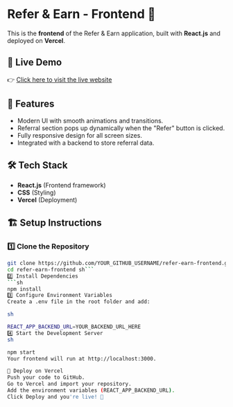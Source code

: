 
# Refer & Earn - Frontend 🎉

This is the **frontend** of the Refer & Earn application, built with **React.js** and deployed on **Vercel**.

## 🚀 Live Demo
👉 [Click here to visit the live website](YOUR_FRONTEND_URL_HERE)

## 📌 Features
- Modern UI with smooth animations and transitions.
- Referral section pops up dynamically when the "Refer" button is clicked.
- Fully responsive design for all screen sizes.
- Integrated with a backend to store referral data.

## 🛠️ Tech Stack
- **React.js** (Frontend framework)
- **CSS** (Styling)
- **Vercel** (Deployment)

## 🏗️ Setup Instructions

### **1️⃣ Clone the Repository**
```sh
git clone https://github.com/YOUR_GITHUB_USERNAME/refer-earn-frontend.git
cd refer-earn-frontend sh```
2️⃣ Install Dependencies
```sh
npm install
3️⃣ Configure Environment Variables
Create a .env file in the root folder and add:

sh

REACT_APP_BACKEND_URL=YOUR_BACKEND_URL_HERE
4️⃣ Start the Development Server
sh

npm start
Your frontend will run at http://localhost:3000.

🚀 Deploy on Vercel
Push your code to GitHub.
Go to Vercel and import your repository.
Add the environment variables (REACT_APP_BACKEND_URL).
Click Deploy and you're live! 🎉
